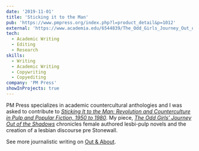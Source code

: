 ```yaml
---
date: '2019-11-01'
title: 'Sticking it to the Man'
pub: 'https://www.pmpress.org/index.php?l=product_detail&p=1012'
external: 'https://www.academia.edu/6544839/The_Odd_Girls_Journey_Out_of_the_Shadows_Lesbi-Pulp_Novels_and_the_Creation_of_a_Lesbian_Discourse'
tech:
  - Academic Writing
  - Editing
  - Research
skills:
  - Writing
  - Academic Writing
  - Copywriting
  - Copyediting
company: 'PM Press'
showInProjects: true
---
```


PM Press specializes in academic countercultural anthologies and I was asked to contribute to [_Sticking It to the Man: Revolution and Counterculture in Pulp and Popular Fiction, 1950 to 1980_](https://www.pmpress.org/index.php?l=product_detail&p=1012). My piece, [_The Odd Girls’ Journey Out of the Shadows_](https://www.academia.edu/6544839/The_Odd_Girls_Journey_Out_of_the_Shadows_Lesbi-Pulp_Novels_and_the_Creation_of_a_Lesbian_Discourse) chronicles female authored lesbi-pulp novels and the creation of a lesbian discourse pre Stonewall.

See more journalistic writing on [Out & About](https://outandabout.space/additional-published-writing/).
